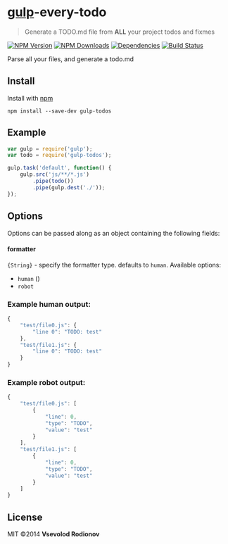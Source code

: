 # [gulp](https://github.com/wearefractal/gulp)-every-todo
> Generate a TODO.md file from **ALL** your project todos and fixmes

[![NPM Version](http://img.shields.io/npm/v/gulp-todos.svg)](https://npmjs.org/package/gulp-todos)
[![NPM Downloads](http://img.shields.io/npm/dm/gulp-todos.svg)](https://npmjs.org/package/gulp-todos)
[![Dependencies](http://img.shields.io/gemnasium/Jabher/gulp-todos.svg)](https://gemnasium.com/Jabher/gulp-todos)
[![Build Status](http://img.shields.io/travis/Jabher/gulp-todos.svg)](https://travis-ci.org/Jabher/gulp-todos)

Parse all your files, and generate a todo.md

## Install

Install with [npm](https://npmjs.org/package/gulp-todos)

```
npm install --save-dev gulp-todos
```

## Example

```js
var gulp = require('gulp');
var todo = require('gulp-todos');

gulp.task('default', function() {
    gulp.src('js/**/*.js')
        .pipe(todo())
        .pipe(gulp.dest('./'));
});
```

## Options

Options can be passed along as an object containing the following fields:

#### formatter

`{String}` - specify the formatter type. defaults to `human`.
Available options:
+ `human` ()
+ `robot`

### Example human output:

```js
{
    "test/file0.js": {
        "line 0": "TODO: test"
    },
    "test/file1.js": {
        "line 0": "TODO: test"
    }
}
```
### Example robot output:

```js
{
    "test/file0.js": [
        {
            "line": 0,
            "type": "TODO",
            "value": "test"
        }
    ],
    "test/file1.js": [
        {
            "line": 0,
            "type": "TODO",
            "value": "test"
        }
    ]
}
```

## License

MIT ©2014 **Vsevolod Rodionov**
